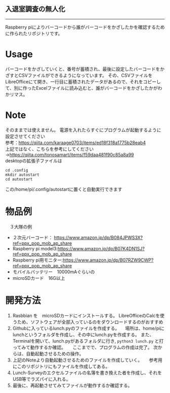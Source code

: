 ## 入退室調査の無人化
---------------------------------------------------------------
Raspberry piによりバーコードから誰がバーコードをかざしたかを確認するために作られたリポジトリです。

# Usage
 
 バーコードをかざしていくと、番号が蓄積され、最後に設定したバーコードをかざすとCSVファイルができるようになっています。
 その、CSVファイルをLibreOfficeにて開き、一行目に蓄積されたデータがあるので、それをコピーして、別に作ったExcelファイルに読み込むと、誰がバーコードをかざしたかがわかリマス。
# Note
 
 そのままでは使えません。
 電源を入れたらすぐにプログラムが起動するように設定させてください
 <br>参考：https://qiita.com/karaage0703/items/ed18f318a1775b28eab4
 <br>上記ではなく、こちらを参考にしてください→https://qiita.com/tonosamart/items/f59daa481f90c85a8a99
 <br>desktopの拡張子ファイルは
  ```
  cd .config
  mkdir autostart
  cd autostart
  ```
  この/home/pi/.config/autostartに置くと自動実行できます
  
# 物品例
　３大隊の例
  - ２次元バーコード： https://www.amazon.jp/dp/B084JPWS3X?ref=ppx_pop_mob_ap_share
  - Raspberry pi model3:https://www.amazon.jp/dp/B07K4DN1SJ?ref=ppx_pop_mob_ap_share
  - Raspberry pi用モニター:https://www.amazon.jp/dp/B07RZW9CWP?ref=ppx_pop_mob_ap_share
  - モバイルバッテリー　10000mAぐらいの
  - microSDカード　16G以上
  
# 開発方法　
  1. Rasbbian を　microSDカードにインストールする。
    LibreOfficeのCalcを使うため、ソフトウェアが全部入っているのをダウンロードするのがおすすめ
  2. Githubに入っているlunch.pyのファイルを作成する。
  　場所は、home/piにlunchというフォルダを作成し、その中にlunch.pyを作成する。
   また、Terminalを開いて、lunch.pyがあるフォルダに行き,
    ```
    python3 lunch.py
    ```
    と打ってみて動作するか確認。
 　 ここまでで、プログラムの作成は完了。
    次からは、自動起動させるための操作。
  3. 上記のNoteより自動起動させるためのファイルを作成していく。
  　 参考用にこのリポジトリにもファイルを作成してある。
  4. Lunch-Surveyのエクセルファイルの名簿を書き換えた者を作成し、それをUSB等でラズパイに入れる。
  5. 最後に、再起動させてみてファイルが動作するか確認する。
 
  　
  

 
